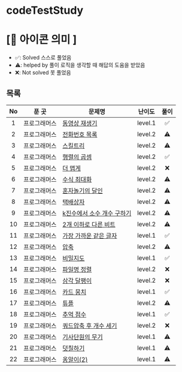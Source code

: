 # codeTestStudy

# **[📌 아이콘 의미 ]**

- ✅: Solved 스스로 풀었음
- ⚠️: helped by 풀이 로직을 생각할 때 해답의 도움을 받았음
- ❌: Not solved 못 풀었음

## **목록**
|No|푼 곳|문제명|난이도|풀이|
|:-:|:-----:|-------|:-----:|:-----:|
|1|프로그래머스|[동영상 재생기](https://school.programmers.co.kr/learn/courses/30/lessons/340213?language=javascript)|level.1|✅|
|2|프로그래머스|[전화번호 목록](https://school.programmers.co.kr/learn/courses/30/lessons/42577)|level.2|⚠️|
|3|프로그래머스|[스킬트리](https://school.programmers.co.kr/learn/courses/30/lessons/49993)|level.2|⚠️|
|4|프로그래머스|[행렬의 곱셈](https://school.programmers.co.kr/learn/courses/30/lessons/12949)|level.2|✅|
|5|프로그래머스|[더 맵게](https://school.programmers.co.kr/learn/courses/30/lessons/42626)|level.2|❌|
|6|프로그래머스|[수식 최대화](https://school.programmers.co.kr/learn/courses/30/lessons/67257)|level.2|⚠️|
|7|프로그래머스|[혼자놀기의 달인](https://school.programmers.co.kr/learn/courses/30/lessons/131130)|level.2|⚠️|
|8|프로그래머스|[택배상자](https://school.programmers.co.kr/learn/courses/30/lessons/131704)|level.2|⚠️|
|9|프로그래머스|[k진수에서 소수 개수 구하기](https://school.programmers.co.kr/learn/courses/30/lessons/92335?language=javascript)|level.2|⚠️|
|10|프로그래머스|[2개 이하로 다른 비트](https://school.programmers.co.kr/learn/courses/30/lessons/77885)|level.2|⚠️|
|11|프로그래머스|[가장 가까운 같은 글자](https://school.programmers.co.kr/learn/courses/30/lessons/142086)|level.1|✅|
|12|프로그래머스|[압축](https://school.programmers.co.kr/learn/courses/30/lessons/17684)|level.2|⚠️|
|13|프로그래머스|[비밀지도](https://school.programmers.co.kr/learn/courses/30/lessons/17681)|level.1|✅|
|14|프로그래머스|[파일명 정렬](https://school.programmers.co.kr/learn/courses/30/lessons/17686)|level.2|❌|
|15|프로그래머스|[삼각 달팽이](https://school.programmers.co.kr/learn/courses/30/lessons/68645)|level.2|❌|
|16|프로그래머스|[카드 뭉치](https://school.programmers.co.kr/learn/courses/30/lessons/159994)|level.1|✅|
|17|프로그래머스|[튜플](https://school.programmers.co.kr/learn/courses/30/lessons/64065)|level.2|⚠️|
|18|프로그래머스|[추억 점수](https://school.programmers.co.kr/learn/courses/30/lessons/176963?language=javascript)|level.1|✅|
|19|프로그래머스|[쿼드압축 후 개수 세기](https://school.programmers.co.kr/learn/courses/30/lessons/68936)|level.2|❌|
|20|프로그래머스|[기사단원의 무기](https://school.programmers.co.kr/learn/courses/30/lessons/136798)|level.1|⚠️|
|21|프로그래머스|[덧칠하기](https://school.programmers.co.kr/learn/courses/30/lessons/161989)|level.1|⚠️|
|22|프로그래머스|[옹알이(2)](https://school.programmers.co.kr/learn/courses/30/lessons/133499)|level.1|⚠️|

